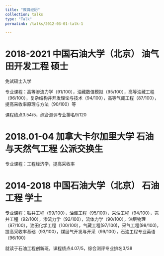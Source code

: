 ```yaml
---
title: "教育经历"
collection: talks
type: "Talk"
permalink: /talks/2012-03-01-talk-1

---
```


2018-2021 中国石油大学（北京） 油气田开发工程 硕士
===
免试硕士入学

专业课程：高等渗流力学（91/100），油藏数值模拟（95/100），高等油藏工程（96/100），复杂结构井开发理论与技术（94/100），高等气藏工程（87/100），提高采收率原理与方法（90/100）等

课程绩点3.54/5，综合测评专业排名9/120

2018.01-04   加拿大卡尔加里大学 石油与天然气工程 公派交换生 
===
专业课程：工程经济学，提高采收率

2014-2018   中国石油大学（北京） 石油工程 学士
===

专业课程：钻井工程（99/100），油藏工程（95/100），采油工程（94/100），完井工程（92/100），渗流力学（92/100），流体力学（90/100），油层物理（87/100），油田化学工程（100/100），气藏工程(97/100)，采气工程(98/100)，提高采收率基础（93/100），煤层气开发与开采（99/100），石油工程专业英语（96/100）

就读于石油工程创新班，课程绩点4.07/5，综合测评专业排名3/38

